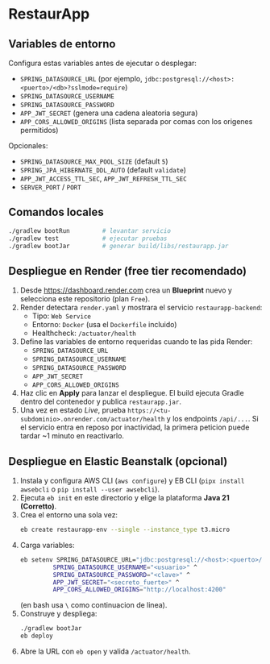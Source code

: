 # RestaurApp

## Variables de entorno

Configura estas variables antes de ejecutar o desplegar:

- `SPRING_DATASOURCE_URL` (por ejemplo, `jdbc:postgresql://<host>:<puerto>/<db>?sslmode=require`)
- `SPRING_DATASOURCE_USERNAME`
- `SPRING_DATASOURCE_PASSWORD`
- `APP_JWT_SECRET` (genera una cadena aleatoria segura)
- `APP_CORS_ALLOWED_ORIGINS` (lista separada por comas con los origenes permitidos)

Opcionales:

- `SPRING_DATASOURCE_MAX_POOL_SIZE` (default `5`)
- `SPRING_JPA_HIBERNATE_DDL_AUTO` (default `validate`)
- `APP_JWT_ACCESS_TTL_SEC`, `APP_JWT_REFRESH_TTL_SEC`
- `SERVER_PORT` / `PORT`

## Comandos locales

```bash
./gradlew bootRun         # levantar servicio
./gradlew test            # ejecutar pruebas
./gradlew bootJar         # generar build/libs/restaurapp.jar
```

## Despliegue en Render (free tier recomendado)

1. Desde https://dashboard.render.com crea un **Blueprint** nuevo y selecciona este repositorio (plan `Free`).
2. Render detectara `render.yaml` y mostrara el servicio `restaurapp-backend`:
   - Tipo: `Web Service`
   - Entorno: `Docker` (usa el `Dockerfile` incluido)
   - Healthcheck: `/actuator/health`
3. Define las variables de entorno requeridas cuando te las pida Render:
   - `SPRING_DATASOURCE_URL`
   - `SPRING_DATASOURCE_USERNAME`
   - `SPRING_DATASOURCE_PASSWORD`
   - `APP_JWT_SECRET`
   - `APP_CORS_ALLOWED_ORIGINS`
4. Haz clic en **Apply** para lanzar el despliegue. El build ejecuta Gradle dentro del contenedor y publica `restaurapp.jar`.
5. Una vez en estado *Live*, prueba `https://<tu-subdominio>.onrender.com/actuator/health` y los endpoints `/api/...`. Si el servicio entra en reposo por inactividad, la primera peticion puede tardar ~1 minuto en reactivarlo.

## Despliegue en Elastic Beanstalk (opcional)

1. Instala y configura AWS CLI (`aws configure`) y EB CLI (`pipx install awsebcli` o `pip install --user awsebcli`).
2. Ejecuta `eb init` en este directorio y elige la plataforma **Java 21 (Corretto)**.
3. Crea el entorno una sola vez:
   ```bash
   eb create restaurapp-env --single --instance_type t3.micro
   ```
4. Carga variables:
   ```bash
   eb setenv SPRING_DATASOURCE_URL="jdbc:postgresql://<host>:<puerto>/<db>?sslmode=require" ^
            SPRING_DATASOURCE_USERNAME="<usuario>" ^
            SPRING_DATASOURCE_PASSWORD="<clave>" ^
            APP_JWT_SECRET="<secreto_fuerte>" ^
            APP_CORS_ALLOWED_ORIGINS="http://localhost:4200"
   ```
   (en bash usa `\` como continuacion de linea).
5. Construye y despliega:
   ```bash
   ./gradlew bootJar
   eb deploy
   ```
6. Abre la URL con `eb open` y valida `/actuator/health`.
